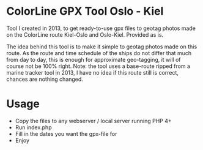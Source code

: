 # ColorLine GPX Tool Oslo - Kiel
Tool I created in 2013, to get ready-to-use gpx files to geotag photos made on the ColorLine route Kiel-Oslo and Oslo-Kiel. Provided as is.

The idea behind this tool is to make it simple to geotag photos made on this route. As the route and time schedule of the ships do not differ that much from day to day, this is enough for approximate geo-tagging, it will of course not be 100% right. Note: the tool uses a base-route ripped from a marine tracker tool in 2013, I have no idea if this route still is correct, chances are nothing changed. 

# Usage

* Copy the files to any webserver / local server running PHP 4+
* Run index.php
* Fill in the dates you want the gpx-file for
* Enjoy
